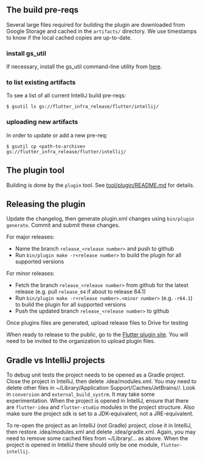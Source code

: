 ## The build pre-reqs

Several large files required for building the plugin are downloaded from Google Storage
and cached in the `artifacts/` directory. We use timestamps to know if the local cached
copies are up-to-date.

### install gs_util

If necessary, install the gs_util command-line utility from
[here](https://cloud.google.com/storage/docs/gsutil_install).

### to list existing artifacts

To see a list of all current IntelliJ build pre-reqs:

```shell
$ gsutil ls gs://flutter_infra_release/flutter/intellij/
```

### uploading new artifacts

In order to update or add a new pre-req:

```shell
$ gsutil cp <path-to-archive> gs://flutter_infra_release/flutter/intellij/
```
## The plugin tool

Building is done by the `plugin` tool.
See [tool/plugin/README.md](../tool/plugin/README.md) for details.

## Releasing the plugin

Update the changelog, then generate plugin.xml changes using `bin/plugin generate`. Commit and submit these changes.

For major releases:
- Name the branch `release_<release number>` and push to github
- Run `bin/plugin make -r<release number>` to build the plugin for all supported versions

For minor releases:
- Fetch the branch `release_<release number>` from github for the latest release (e.g. pull `release_64` if about to release 64.1)
- Run `bin/plugin make -r<release number>.<minor number>` (e.g. `-r64.1`) to build the plugin for all supported versions
- Push the updated branch `release_<release number>` to github

Once plugins files are generated, upload release files to Drive for testing

When ready to release to the public, go to the [Flutter plugin site](https://plugins.jetbrains.com/plugin/9212-flutter). You will need to be invited to the organization to upload plugin files.

## Gradle vs IntelliJ projects

To debug unit tests the project needs to be opened as a Gradle project. Close the
project in IntelliJ, then delete .idea/modules.xml. You may need to delete other
files in ~/Library/Application Support/Caches/JetBrains/<IDE>/. Look in `conversion`
and `external_build_systrm`. It may take some experimentation. When the project
is opened in IntelliJ, ensure that there are `flutter-idea` and `flutter-studio`
modules in the project structure. Also make sure the project sdk is set to a
JDK-equivalent, not a JRE-equivalent.

To re-open the project as an IntelliJ (not Gradle) project, close it in IntelliJ,
then restore .idea/modules.xml and delete .idea/gradle.xml. Again, you may need to
remove some cached files from ~/Library/... as above. When the project is opened
in IntelliJ there should only be one module, `flutter-intellij`.
